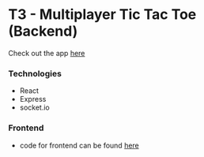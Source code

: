 # T3 - Multiplayer Tic Tac Toe (Backend)
Check out the app [here](https://t3.surge.sh)

### Technologies
- React
- Express
- socket.io

### Frontend
- code for frontend can be found [here](https://github.com/rdp-jr/t3-client)
